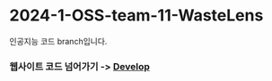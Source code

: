 # 2024-1-OSS-team-11-WasteLens

인공지능 코드 branch입니다.
### 웹사이트 코드 넘어가기 -> [Develop](https://github.com/CSID-DGU/2024-1-OSS-team-11-WasteLens/tree/develop)

